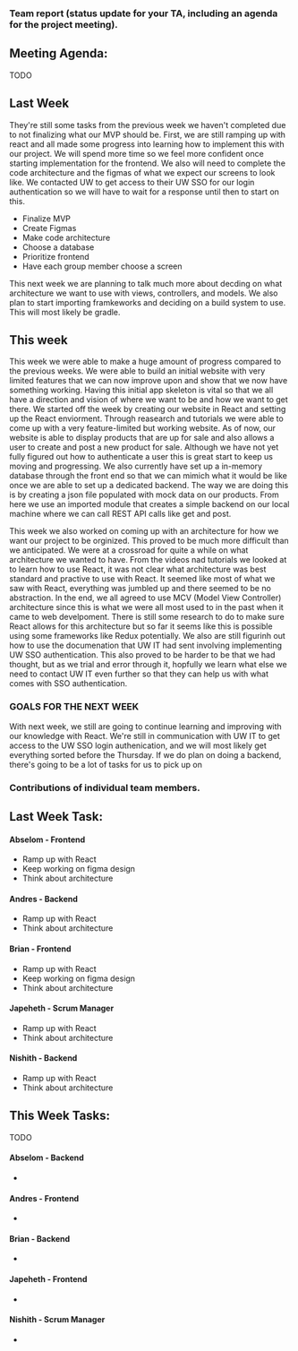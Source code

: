### Team report (status update for your TA, including an agenda for the project meeting).

## Meeting Agenda:
TODO

## Last Week
They're still some tasks from the previous week we haven't completed due to not finalizing what our MVP should be.
First, we are still ramping up with react and all made some progress into learning how to implement
this with our project. We will spend more time so we feel more confident once starting implementation for the frontend.
We also will need to complete the code architecture and the figmas of what we expect our screens to look like.
We contacted UW to get access to their UW SSO for our login authentication so we will have to wait for a response until then 
to start on this. 

- Finalize MVP
- Create Figmas
- Make code architecture
- Choose a database
- Prioritize frontend
- Have each group member choose a screen

This next week we are planning to talk much more about decding on what architecture we want to use with views, controllers, and models. We also plan to start importing
framkeworks and deciding on a build system to use. This will most likely be gradle.

## This week
This week we were able to make a huge amount of progress compared to the previous weeks. We were able to build an initial website with very limited features that we can now improve upon and show that we now have something working. Having this initial app skeleton is vital so that we all have a direction and vision of where we want to be and how we want to get there. We started off the week by creating our website in React and setting up the React enviorment. Through reasearch and tutorials we were able to come up with a very feature-limited but working website. As of now, our website is able to display products that are up for sale and also allows a user to create and post a new product for sale. Although we have not yet fully figured out how to authenticate a user this is great start to keep us moving and progressing. We also currently have set up a in-memory database through the front end so that we can mimich what it would be like once we are able to set up a dedicated backend. The way we are doing this is by creating a json file populated with mock data on our products. From here we use an imported module that creates a simple backend on our local machine where we can call REST API calls like get and post.

This week we also worked on coming up with an architecture for how we want our project to be orginized. This proved to be much more difficult than we anticipated. We were at a crossroad for quite a while on what architecture we wanted to have. From the videos nad tutorials we looked at to learn how to use React, it was not clear what architecture was best standard and practive to use with React. It seemed like most of what we saw with React, everything was jumbled up and there seemed to be no abstraction. In the end, we all agreed to use MCV (Model View Controller) architecture since this is what we were all most used to in the past when it came to web develpoment. There is still some research to do to make sure React allows for this architecture but so far it seems like this is possible using some frameworks like Redux potentially. We also are still figurinh out how to use the documenation that UW IT had sent involving implementing UW SSO authentication. This also proved to be harder to be that we had thought, but as we trial and error through it, hopfully we learn what else we need to contact UW IT even further so that they can help us with what comes with SSO authentication.

### GOALS FOR THE NEXT WEEK
With next week, we still are going to continue learning and improving with our knowledge with React. We're still in communication with UW IT to get access to the UW SSO login authenication, and we will most likely get everything sorted before the Thursday. If we do plan on doing a backend, there's going to be a lot of tasks for us to pick up on


### Contributions of individual team members.


## Last Week Task:
#### Abselom - Frontend
- Ramp up with React
- Keep working on figma design
- Think about architecture
#### Andres - Backend
- Ramp up with React
- Think about architecture
#### Brian - Frontend
- Ramp up with React
- Keep working on figma design
- Think about architecture
#### Japeheth - Scrum Manager
- Ramp up with React
- Think about architecture
#### Nishith - Backend
- Ramp up with React
- Think about architecture


## This Week Tasks:
TODO
#### Abselom - Backend
- 
#### Andres - Frontend
- 
#### Brian - Backend
- 
#### Japeheth - Frontend
- 
#### Nishith - Scrum Manager
- 